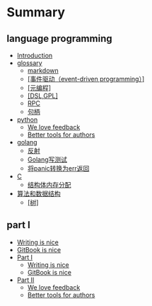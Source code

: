 # Summary

## language programming

* [Introduction](README.md)
* [glossary](md.md)
  * [markdown](20171124.md)
  * [\[事件驱动（event-driven programming）\]](shi-jian-qu-dong-ff08-event-driven-programming.md)
  * [\[元编程\]](yuan-bian-7a0b5d.md)
  * [\[DSL,GPL\]](dslgpl.md)
  * [RPC](rpc.md)
  * [句柄](句柄.md)
* [python](part2/README.md)
  * [We love feedback](part2/README.md#feedback)
  * [Better tools for authors](part2/README.md#tools)
* [golang](part1/README.md)
  * [反射](part1/README.md#writing)
  * [Golang写测试](part1/golangxie-ce-shi.md)
  * [将panic转换为err返回](part1/jiang-panic-zhuan-huan-wei-err-fan-hui.md)
* [C](part1/c.md)
  * [结构体内存分配](201711292051.md)
* [算法和数据结构](suan-fa-he-shu-ju-jie-67845d.md)
  * [\[树\]](suan-fa-he-shu-ju-jie-67845d/68115d.md)

## part I

* [Writing is nice](part1/writing.md)
* [GitBook is nice](part1/gitbook.md)
* [Part I](part1/README.md)
  * [Writing is nice](part1/writing.md)
  * [GitBook is nice](part1/gitbook.md)
* [Part II](part2/README.md)
  * [We love feedback](part2/feedback_please.md)
  * [Better tools for authors](part2/better_tools.md)

